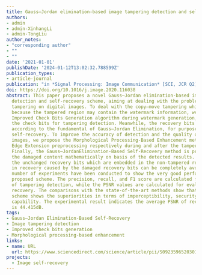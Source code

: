 ```yaml
---
title: Gauss–Jordan elimination-based image tampering detection and self-recovery
authors:
- admin
- admin-XinhangLi
- admin-TongLiu
author_notes:
- "corresponding author"
- ""
- ""
date: '2021-01-01'
publishDate: '2024-01-12T13:02:32.788599Z'
publication_types:
- article-journal
publication: "in *Signal Processing: Image Communication* [SCI, JCR Q2]"
doi: https://doi.org/10.1016/j.image.2020.116038
abstract: This paper proposes a novel Gauss–Jordan elimination-based image tampering
  detection and self-recovery scheme, aiming at dealing with the problem of malicious
  tampering on digital images. To deal with the copy–move tampering which is challenging
  because the tampered region may contain the watermark information, we propose the
  Improved Check Bits Generation algorithm during watermark generation, to generate
  the check bits for tampering detection. Meanwhile, the recovery bits are reconstructed
  according to the fundamental of Gauss–Jordan Elimination, for purpose of image contents
  self-recovery. To improve the accuracy of detection and the quality of recovered
  images, we propose the Morphological Processing-Based Enhancement method and the
  Edge Extension preprocessing respectively during and after the tampering detection
  Finally, the Gauss–JordanElimination-Based Self-Recovery method is proposed to recover
  the damaged content mathematically on basis of the detected results. By employing
  the unchanged recovery bits which are embedded in the non-tampered region, the failure
  in recovery caused by the damaged recovery bits can be completely avoided. A large
  number of experiments have been conducted to show the very good performance of the
  proposed scheme. The precision, recall, and F1 score are calculated for evaluation
  of tampering detection, while the PSNR values are calculated for evaluation of image
  recovery. The comparisons with the state-of-the-art methods show that the proposed
  scheme shows the superiorities in terms of imperceptibility, security and recovery
  capability. The experimental result indicates the average PSNR of recovered image
  is 44.415dB.
tags:
- Gauss–Jordan Elimination-Based Self-Recovery
- Image tampering detection
- Improved check bits generation
- Morphological processing-based enhancement
links:
- name: URL
  url: https://www.sciencedirect.com/science/article/pii/S0923596520301855
projects:
  - Image self-recovery
---
```

